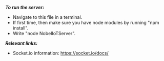 ***To run the server:***
- Navigate to this file in a terminal.
- If first time, then make sure you have node modules by running "npm install".
- Write "node NobelIoTServer".

***Relevant links:***
- Socket.io information: https://socket.io/docs/